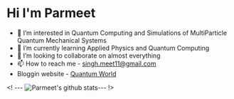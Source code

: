 # Hi I'm Parmeet 

- 👀 I’m interested in Quantum Computing and Simulations of MultiParticle Quantum Mechanical Systems
- 🌱 I’m currently learning Applied Physics and Quantum Computing 
- 💞️ I’m looking to collaborate on almost everything
- 📫 How to reach me - singh.meet11@gmail.com
- Bloggin website - [Quantum World](https://quantumworld8.github.io/qc-world/#/)

<!---
I am a Applied Physics student who is mainly intersted in Quantum Computing and Simulations.. 
--->
<! ---
![Parmeet's github stats](https://github-readme-stats.vercel.app/api?username=singhmeet11)---
!>

